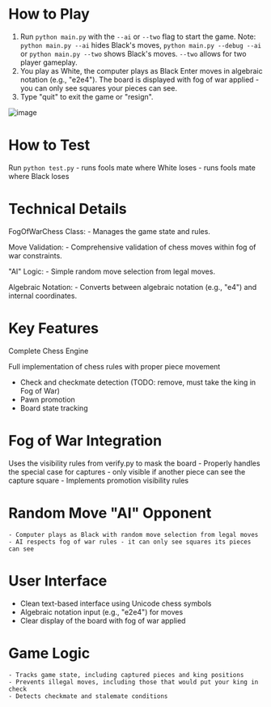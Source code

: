# How to Play

1. Run `python main.py` with the `--ai` or `--two` flag to start the game.
   Note: `python main.py --ai` hides Black's moves, `python main.py --debug --ai` or `python main.py --two` shows Black's moves. `--two` allows for two player gameplay.
3. You play as White, the computer plays as Black
    Enter moves in algebraic notation (e.g., "e2e4").
    The board is displayed with fog of war applied - you can only see squares your pieces can see.
4. Type "quit" to exit the game or "resign".

![image](https://github.com/user-attachments/assets/83114076-b9d9-4383-833b-7f65cd65122f)


# How to Test

Run `python test.py`
    - runs fools mate where White loses
    - runs fools mate where Black loses


# Technical Details

FogOfWarChess Class: 
    - Manages the game state and rules.

Move Validation: 
    - Comprehensive validation of chess moves within fog of war constraints.

"AI" Logic: 
    - Simple random move selection from legal moves.

Algebraic Notation: 
    - Converts between algebraic notation (e.g., "e4") and internal coordinates.

# Key Features

Complete Chess Engine

Full implementation of chess rules with proper piece movement
- Check and checkmate detection (TODO: remove, must take the king in Fog of War)
- Pawn promotion
- Board state tracking


# Fog of War Integration

Uses the visibility rules from verify.py to mask the board
    - Properly handles the special case for captures - only visible if another piece can see the capture square
    - Implements promotion visibility rules


# Random Move "AI" Opponent

    - Computer plays as Black with random move selection from legal moves
    - AI respects fog of war rules - it can only see squares its pieces can see


# User Interface

- Clean text-based interface using Unicode chess symbols
- Algebraic notation input (e.g., "e2e4") for moves
- Clear display of the board with fog of war applied


# Game Logic

    - Tracks game state, including captured pieces and king positions
    - Prevents illegal moves, including those that would put your king in check
    - Detects checkmate and stalemate conditions
